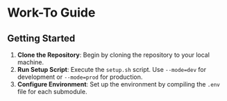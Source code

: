 # Work-To Guide

## Getting Started

1. **Clone the Repository**: Begin by cloning the repository to your local machine.
2. **Run Setup Script**: Execute the `setup.sh` script. Use `--mode=dev` for development or `--mode=prod` for production.
3. **Configure Environment**: Set up the environment by compiling the `.env` file for each submodule.
